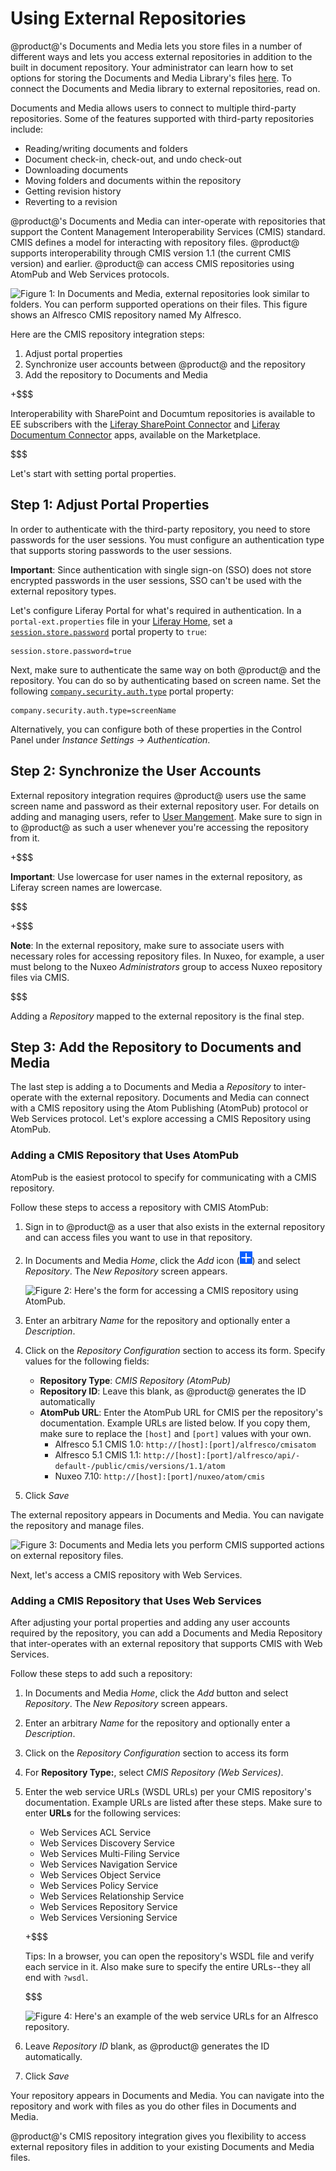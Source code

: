 # Using External Repositories [](id=using-external-repositories)

@product@'s Documents and Media lets you store files in a number of
different ways and lets you access external repositories in addition to the
built in document repository. Your administrator can learn how to set options
for storing the Documents and Media Library's files
[here](/discover/deployment/-/knowledge_base/7-0/document-repository-configuration). 
To connect the Documents and Media library to external repositories, read on. 

Documents and Media allows users to connect to multiple third-party
repositories. Some of the features supported with third-party repositories
include:

- Reading/writing documents and folders
- Document check-in, check-out, and undo check-out
- Downloading documents
- Moving folders and documents within the repository
- Getting revision history
- Reverting to a revision

@product@'s Documents and Media can inter-operate with repositories that support
the Content Management Interoperability Services (CMIS) standard. CMIS defines a
model for interacting with repository files. @product@ supports interoperability
through CMIS version 1.1 (the current CMIS version) and earlier. @product@ can
access CMIS repositories using AtomPub and Web Services protocols.

![Figure 1: In Documents and Media, external repositories look similar to folders. You can perform supported operations on their files. This figure shows an Alfresco CMIS repository named *My Alfresco*.](../../../images/dm-repo-types-actions.png)

Here are the CMIS repository integration steps:

1.   Adjust portal properties
2.   Synchronize user accounts between @product@ and the repository
3.   Add the repository to Documents and Media

+$$$

Interoperability with SharePoint and Documtum repositories is available to EE
subscribers with the [Liferay SharePoint Connector](https://web.liferay.com/marketplace/-/mp/application/15188537)
and [Liferay Documentum Connector](https://web.liferay.com/marketplace/-/mp/application/15098914)
apps, available on the Marketplace.

$$$

Let's start with setting portal properties.

## Step 1: Adjust Portal Properties [](id=adjusting-portal-properties)

In order to authenticate with the third-party repository, you need to store
passwords for the user sessions. You must configure an authentication type that
supports storing passwords to the user sessions.

**Important**: Since authentication with single sign-on (SSO) does not store
encrypted passwords in the user sessions, SSO can't be used with the external
repository types. 

Let's configure Liferay Portal for what's required in authentication.
In  a `portal-ext.properties` file in your [Liferay Home](/discover/deployment/-/knowledge_base/7-0/installing-liferay-portal#liferay-home),
set a [`session.store.password`](https://docs.liferay.com/portal/7.0/propertiesdoc/portal.properties.html#Session)
portal property to `true`:

    session.store.password=true

Next, make sure to authenticate the same way on both @product@ and
the repository. You can do so by authenticating based on screen name. Set the
following [`company.security.auth.type`]( https://docs.liferay.com/portal/7.0/propertiesdoc/portal.properties.html#Company)
portal property: 

    company.security.auth.type=screenName

Alternatively, you can configure both of these properties in the Control Panel
under *Instance Settings &rarr; Authentication*.
 
## Step 2: Synchronize the User Accounts [](id=synchronizing-repository-users)

External repository integration requires @product@ users use the same screen
name and password as their external repository user. For details on adding and
managing users, refer to [User Mangement](/discover/portal/-/knowledge_base/7-0/user-management).
Make sure to sign in to @product@ as such a user whenever you're accessing the
repository from it.

+$$$

**Important**: Use lowercase for user names in the external repository, as
Liferay screen names are lowercase.

$$$

+$$$

**Note**: In the external repository, make sure to associate users with
necessary roles for accessing repository files. In Nuxeo, for example, a user
must belong to the Nuxeo *Administrators* group to access Nuxeo repository files
via CMIS.

$$$

Adding a *Repository* mapped to the external repository is the final step.

## Step 3: Add the Repository to Documents and Media [](id=step-3-add-the-repository-to-documents-and-media)

The last step is adding a to Documents and Media a *Repository* to inter-operate
with the external repository. Documents and Media can connect with a CMIS
repository using the Atom Publishing (AtomPub) protocol or Web Services
protocol. Let's explore accessing a CMIS Repository using AtomPub. 

### Adding a CMIS Repository that Uses AtomPub [](id=using-a-cmis-repository-with-atompub)

AtomPub is the easiest protocol to specify for communicating with a CMIS repository. 

Follow these steps to access a repository with CMIS AtomPub:

1.  Sign in to @product@ as a user that also exists in the external
repository and can access files you want to use in that repository. 

2.  In Documents and Media *Home*, click the *Add* icon
(![Add](../../../images/icon-add.png)) and select *Repository*. The *New
Repository* screen appears. 

    ![Figure 2: Here's the form for accessing a CMIS repository using AtomPub.](../../../images/dm-repo-types-new-repo-config.png)

3.  Enter an arbitrary *Name* for the repository and optionally enter a
*Description*.

4.  Click on the *Repository Configuration* section to access its form. Specify
values for the following fields:
    - **Repository Type**: *CMIS Repository (AtomPub)*
    - **Repository ID**: Leave this blank, as @product@ generates the ID
    automatically
    - **AtomPub URL**: Enter the AtomPub URL for CMIS per the
    repository's documentation. Example URLs are listed below. If you copy them,
    make sure to replace the `[host]` and `[port]` values with your own. 
        -   Alfresco 5.1 CMIS 1.0: `http://[host]:[port]/alfresco/cmisatom`
        -   Alfresco 5.1 CMIS 1.1: `http://[host]:[port]/alfresco/api/-default-/public/cmis/versions/1.1/atom`
        -   Nuxeo 7.10: `http://[host]:[port]/nuxeo/atom/cmis`

5.  Click *Save*

The external repository appears in Documents and Media. You can navigate
the repository and manage files. 

![Figure 3: Documents and Media lets you perform CMIS supported actions on external repository files.](../../../images/dm-repo-types-alfresco-site-doclib-file.png)

<!--
Note - As of writing this article, only a Liferay user matching the Nuxeo
administrator user (default is Administrator / Administrator) can connect with
Nuxeo.

I created another user on Nuxeo that matches a Liferay user's crendentials, but
the Liferay user gets this error when trying to browse the Nuxeo repo in
Liferay:

com.liferay.document.library.kernel.exception.NoSuchFolderException: No CMIS folder with {folderId=21578}
org.apache.chemistry.opencmis.commons.exceptions.CmisObjectNotFoundException: 1bf60c6e-7890-4c2a-9abf-7ff08ee44b22
...

-->

Next, let's access a CMIS repository with Web Services.

### Adding a CMIS Repository that Uses Web Services [](id=using-a-cmis-repository-with-web-services)

After adjusting your portal properties and adding any user accounts required by
the repository, you can add a Documents and Media Repository that inter-operates
with an external repository that supports CMIS with Web Services. 

Follow these steps to add such a repository:

1.  In Documents and Media *Home*, click the *Add* button and select
*Repository*. The *New Repository* screen appears.

2.  Enter an arbitrary *Name* for the repository and optionally enter a
*Description*.

3.  Click on the *Repository Configuration* section to access its form

4.  For **Repository Type:**, select *CMIS Repository (Web Services)*.

5.  Enter the web service URLs (WSDL URLs) per your CMIS repository's
documentation. Example URLs are listed after these steps. Make sure to enter
**URLs** for the following services: 

    - Web Services ACL Service
    - Web Services Discovery Service
    - Web Services Multi-Filing Service
    - Web Services Navigation Service
    - Web Services Object Service
    - Web Services Policy Service
    - Web Services Relationship Service
    - Web Services Repository Service
    - Web Services Versioning Service

    +$$$

    Tips: In a browser, you can open the repository's WSDL  file and verify each
    service in it. Also make sure to specify the entire URLs--they all end with
    `?wsdl`. 

    $$$

    ![Figure 4: Here's an example of the web service URLs for an Alfresco repository.](../../../images/dm-repo-types-alfresco-ws.png)

 
6.  Leave *Repository ID* blank, as @product@ generates the ID
     automatically. 

7.  Click *Save*

Your repository appears in Documents and Media. You can navigate into the
repository and work with files as you do other files in Documents and Media.

<!--
### Using a Documentum Repository [](id=using-a-documentum-repository)

The following versions of Documentum are currently supported:

- **Documentum 6.6**: officially supported.

To use Documentum as a Liferay Documents and Media repository, we'll do the
following: 

1. Deploy the *Documentum Connector EE* plugin.
2. Generate *Documentum's cryptographic keys*.
3. Configure the keys and restart the server.
4. Add a *Documentum Repository* in *Documents and Media* application.

Before you can use Documentum as an external repository with @product@, you must
verify that Documentum is properly configured.

**Deploy the Documentum Connector EE plugin**

As mentioned in the common steps for adding an external repository, be sure to
adjust the portal properties and add any user accounts required by the
repository.

Download and install the [Documentum Connector
EE](https://www.liferay.com/marketplace/-/mp/application/15098914) from
Marketplace. See the [Downloading and Installing
Apps](/discover/portal/-/knowledge_base/6-2/downloading-and-installing-apps)
section of the *Leveraging the Liferay Marketplace* chapter of this document for
more information.

This will create a folder named
*${liferay_home}/documentum-hook/docroot/WEB-INF/classes*. In the next section
we will tweak some of the files in that folder.

**Generate Documentum's cryptographic keys**

In this step, you will generate the cryptographic keys needed to connect to
Documentum. Follow the next steps:

1. In Documentum's machine, open a *Command Prompt*, and go to folder
*${documentum_home}\jboss4.3.0\server\DctmServer_MethodServer\deploy\lib*.

2. Encode Documentum's Registry user password with the following command (note
that the default password is *documentum­1*):

		${java_home}\bin\java ­cp dfc.jar com.documentum.fc.tools.RegistryPasswordUtils documentum­1

3. Note down the encoded value.

**Configure the keys and restart the server**

Now, open the file named
*${liferay_home}/documentum-hook/docroot/WEB-INF/classes/dfc.properties* and
configure the following properties: 

1. Set *dfc.globalregistry.password* to the password encoded in the previous
step. 
2. Set *dfc.docbroker.host[0]* to the IP address of the Documentum server
machine. 
3. Set *dfc.globalregistry.username* to Documentum's Registry user (by default
*dm_bof_registry*). 

Save the *dfc.properties* file and restart @product@.

**Add a Documentum Repository in Documents and Media**

This is the final step. Add the Documents and Media application to a page, if
you haven't done so already. Then, in the Documents and Media application click
*Add Repository* and enter the following information:

- **Name:** Enter an arbitrary name for the repository.

- **Description:** Describe the repository.

- **Repository Type:** Select *Documentum*.

- **Repository:** The name of the Documentum repository (example: *documentum*).

- **Cabinet:** The name of the cabinet in Documentum repository (example:
*Wombat Insurance Co*).

Click *Save* and the left navigation panel of your Documents and Media
application will list your new repository.
-->

@product@'s CMIS repository integration gives you flexibility to access external
repository files in addition to your existing Documents and Media files. 

